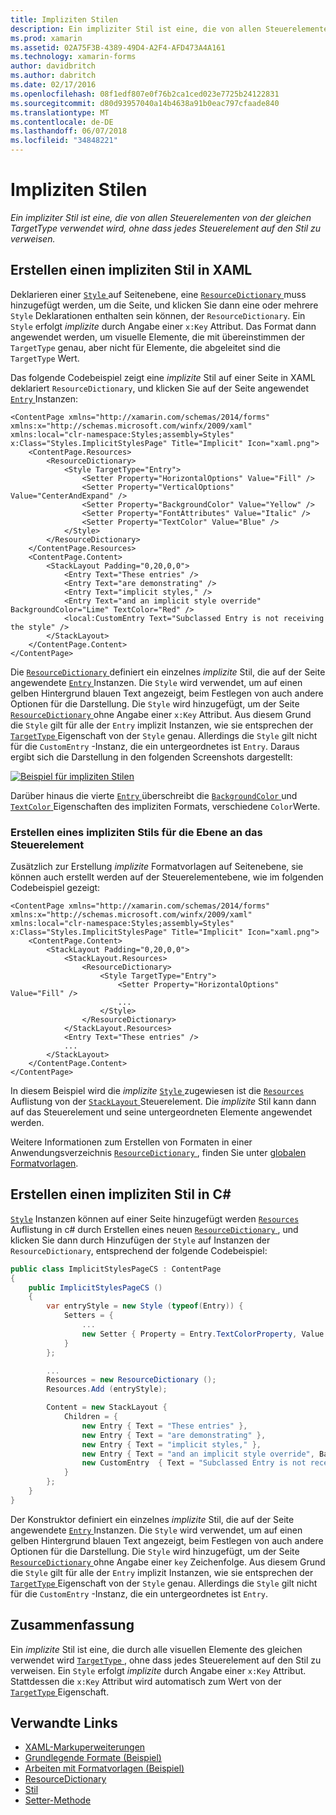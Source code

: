```yaml
---
title: Impliziten Stilen
description: Ein impliziter Stil ist eine, die von allen Steuerelementen von der gleichen TargetType verwendet wird, ohne dass jedes Steuerelement auf den Stil zu verweisen.
ms.prod: xamarin
ms.assetid: 02A75F3B-4389-49D4-A2F4-AFD473A4A161
ms.technology: xamarin-forms
author: davidbritch
ms.author: dabritch
ms.date: 02/17/2016
ms.openlocfilehash: 08f1edf807e0f76b2ca1ced023e7725b24122831
ms.sourcegitcommit: d80d93957040a14b4638a91b0eac797cfaade840
ms.translationtype: MT
ms.contentlocale: de-DE
ms.lasthandoff: 06/07/2018
ms.locfileid: "34848221"
---
```

# <a name="implicit-styles"></a>Impliziten Stilen

_Ein impliziter Stil ist eine, die von allen Steuerelementen von der gleichen TargetType verwendet wird, ohne dass jedes Steuerelement auf den Stil zu verweisen._

## <a name="creating-an-implicit-style-in-xaml"></a>Erstellen einen impliziten Stil in XAML

Deklarieren einer [ `Style` ](https://developer.xamarin.com/api/type/Xamarin.Forms.Style/) auf Seitenebene, eine [ `ResourceDictionary` ](https://developer.xamarin.com/api/type/Xamarin.Forms.ResourceDictionary/) muss hinzugefügt werden, um die Seite, und klicken Sie dann eine oder mehrere `Style` Deklarationen enthalten sein können, der `ResourceDictionary`. Ein `Style` erfolgt *implizite* durch Angabe einer `x:Key` Attribut. Das Format dann angewendet werden, um visuelle Elemente, die mit übereinstimmen der `TargetType` genau, aber nicht für Elemente, die abgeleitet sind die `TargetType` Wert.

Das folgende Codebeispiel zeigt eine *implizite* Stil auf einer Seite in XAML deklariert `ResourceDictionary`, und klicken Sie auf der Seite angewendet [ `Entry` ](https://developer.xamarin.com/api/type/Xamarin.Forms.Entry/) Instanzen:

```xaml
<ContentPage xmlns="http://xamarin.com/schemas/2014/forms" xmlns:x="http://schemas.microsoft.com/winfx/2009/xaml" xmlns:local="clr-namespace:Styles;assembly=Styles" x:Class="Styles.ImplicitStylesPage" Title="Implicit" Icon="xaml.png">
    <ContentPage.Resources>
        <ResourceDictionary>
            <Style TargetType="Entry">
                <Setter Property="HorizontalOptions" Value="Fill" />
                <Setter Property="VerticalOptions" Value="CenterAndExpand" />
                <Setter Property="BackgroundColor" Value="Yellow" />
                <Setter Property="FontAttributes" Value="Italic" />
                <Setter Property="TextColor" Value="Blue" />
            </Style>
        </ResourceDictionary>
    </ContentPage.Resources>
    <ContentPage.Content>
        <StackLayout Padding="0,20,0,0">
            <Entry Text="These entries" />
            <Entry Text="are demonstrating" />
            <Entry Text="implicit styles," />
            <Entry Text="and an implicit style override" BackgroundColor="Lime" TextColor="Red" />
            <local:CustomEntry Text="Subclassed Entry is not receiving the style" />
        </StackLayout>
    </ContentPage.Content>
</ContentPage>
```

Die [ `ResourceDictionary` ](https://developer.xamarin.com/api/type/Xamarin.Forms.ResourceDictionary/) definiert ein einzelnes *implizite* Stil, die auf der Seite angewendete [ `Entry` ](https://developer.xamarin.com/api/type/Xamarin.Forms.Entry/) Instanzen. Die `Style` wird verwendet, um auf einen gelben Hintergrund blauen Text angezeigt, beim Festlegen von auch andere Optionen für die Darstellung. Die `Style` wird hinzugefügt, um der Seite [ `ResourceDictionary` ](https://developer.xamarin.com/api/type/Xamarin.Forms.ResourceDictionary/) ohne Angabe einer `x:Key` Attribut. Aus diesem Grund die `Style` gilt für alle der `Entry` implizit Instanzen, wie sie entsprechen der [ `TargetType` ](https://developer.xamarin.com/api/property/Xamarin.Forms.Style.TargetType/) Eigenschaft von der `Style` genau. Allerdings die `Style` gilt nicht für die `CustomEntry` -Instanz, die ein untergeordnetes ist `Entry`. Daraus ergibt sich die Darstellung in den folgenden Screenshots dargestellt:

[![](implicit-images/implicit-styles.png "Beispiel für impliziten Stilen")](implicit-images/implicit-styles-large.png#lightbox "impliziten Stilen-Beispiel")

Darüber hinaus die vierte [ `Entry` ](https://developer.xamarin.com/api/type/Xamarin.Forms.Entry/) überschreibt die [ `BackgroundColor` ](https://developer.xamarin.com/api/property/Xamarin.Forms.VisualElement.BackgroundColor/) und [ `TextColor` ](https://developer.xamarin.com/api/property/Xamarin.Forms.Entry.TextColor/) Eigenschaften des impliziten Formats, verschiedene `Color`Werte.

### <a name="creating-an-implicit-style-at-the-control-level"></a>Erstellen eines impliziten Stils für die Ebene an das Steuerelement

Zusätzlich zur Erstellung *implizite* Formatvorlagen auf Seitenebene, sie können auch erstellt werden auf der Steuerelementebene, wie im folgenden Codebeispiel gezeigt:

```xaml
<ContentPage xmlns="http://xamarin.com/schemas/2014/forms" xmlns:x="http://schemas.microsoft.com/winfx/2009/xaml" xmlns:local="clr-namespace:Styles;assembly=Styles" x:Class="Styles.ImplicitStylesPage" Title="Implicit" Icon="xaml.png">
    <ContentPage.Content>
        <StackLayout Padding="0,20,0,0">
            <StackLayout.Resources>
                <ResourceDictionary>
                    <Style TargetType="Entry">
                        <Setter Property="HorizontalOptions" Value="Fill" />
                        ...
                    </Style>
                </ResourceDictionary>
            </StackLayout.Resources>
            <Entry Text="These entries" />
            ...
        </StackLayout>
    </ContentPage.Content>
</ContentPage>
```

In diesem Beispiel wird die *implizite* [ `Style` ](https://developer.xamarin.com/api/type/Xamarin.Forms.Style/) zugewiesen ist die [ `Resources` ](https://developer.xamarin.com/api/property/Xamarin.Forms.VisualElement.Resources/) Auflistung von der [ `StackLayout` ](https://developer.xamarin.com/api/type/Xamarin.Forms.StackLayout/)Steuerelement. Die *implizite* Stil kann dann auf das Steuerelement und seine untergeordneten Elemente angewendet werden.

Weitere Informationen zum Erstellen von Formaten in einer Anwendungsverzeichnis [ `ResourceDictionary` ](https://developer.xamarin.com/api/type/Xamarin.Forms.ResourceDictionary/), finden Sie unter [globalen Formatvorlagen](~/xamarin-forms/user-interface/styles/application.md).

## <a name="creating-an-implicit-style-in-c35"></a>Erstellen einen impliziten Stil in C&#35;

[`Style`](https://developer.xamarin.com/api/type/Xamarin.Forms.Style/) Instanzen können auf einer Seite hinzugefügt werden [ `Resources` ](https://developer.xamarin.com/api/property/Xamarin.Forms.VisualElement.Resources/) Auflistung in c# durch Erstellen eines neuen [ `ResourceDictionary` ](https://developer.xamarin.com/api/type/Xamarin.Forms.ResourceDictionary/), und klicken Sie dann durch Hinzufügen der `Style` auf Instanzen der `ResourceDictionary`, entsprechend der folgende Codebeispiel:

```csharp
public class ImplicitStylesPageCS : ContentPage
{
    public ImplicitStylesPageCS ()
    {
        var entryStyle = new Style (typeof(Entry)) {
            Setters = {
                ...
                new Setter { Property = Entry.TextColorProperty, Value = Color.Blue }
            }
        };

        ...
        Resources = new ResourceDictionary ();
        Resources.Add (entryStyle);

        Content = new StackLayout {
            Children = {
                new Entry { Text = "These entries" },
                new Entry { Text = "are demonstrating" },
                new Entry { Text = "implicit styles," },
                new Entry { Text = "and an implicit style override", BackgroundColor = Color.Lime, TextColor = Color.Red },
                new CustomEntry  { Text = "Subclassed Entry is not receiving the style" }
            }
        };
    }
}
```

Der Konstruktor definiert ein einzelnes *implizite* Stil, die auf der Seite angewendete [ `Entry` ](https://developer.xamarin.com/api/type/Xamarin.Forms.Entry/) Instanzen. Die `Style` wird verwendet, um auf einen gelben Hintergrund blauen Text angezeigt, beim Festlegen von auch andere Optionen für die Darstellung. Die `Style` wird hinzugefügt, um der Seite [ `ResourceDictionary` ](https://developer.xamarin.com/api/type/Xamarin.Forms.ResourceDictionary/) ohne Angabe einer `key` Zeichenfolge. Aus diesem Grund die `Style` gilt für alle der `Entry` implizit Instanzen, wie sie entsprechen der [ `TargetType` ](https://developer.xamarin.com/api/property/Xamarin.Forms.Style.TargetType/) Eigenschaft von der `Style` genau. Allerdings die `Style` gilt nicht für die `CustomEntry` -Instanz, die ein untergeordnetes ist `Entry`.

## <a name="summary"></a>Zusammenfassung

Ein *implizite* Stil ist eine, die durch alle visuellen Elemente des gleichen verwendet wird [ `TargetType` ](https://developer.xamarin.com/api/property/Xamarin.Forms.Style.TargetType/), ohne dass jedes Steuerelement auf den Stil zu verweisen. Ein `Style` erfolgt *implizite* durch Angabe einer `x:Key` Attribut. Stattdessen die `x:Key` Attribut wird automatisch zum Wert von der [ `TargetType` ](https://developer.xamarin.com/api/property/Xamarin.Forms.Style.TargetType/) Eigenschaft.



## <a name="related-links"></a>Verwandte Links

- [XAML-Markuperweiterungen](~/xamarin-forms/xaml/xaml-basics/xaml-markup-extensions.md)
- [Grundlegende Formate (Beispiel)](https://developer.xamarin.com/samples/xamarin-forms/UserInterface/Styles/BasicStyles/)
- [Arbeiten mit Formatvorlagen (Beispiel)](https://developer.xamarin.com/samples/xamarin-forms/WorkingWithStyles/)
- [ResourceDictionary](https://developer.xamarin.com/api/type/Xamarin.Forms.ResourceDictionary/)
- [Stil](https://developer.xamarin.com/api/type/Xamarin.Forms.Style/)
- [Setter-Methode](https://developer.xamarin.com/api/type/Xamarin.Forms.Setter/)
